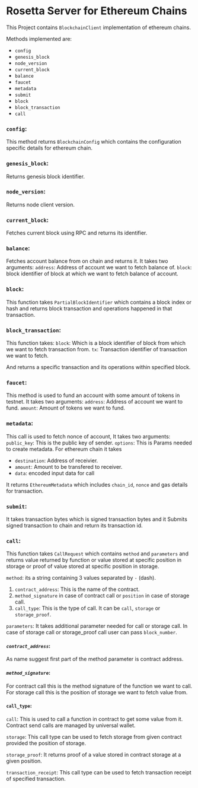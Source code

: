 # **Rosetta Server for Ethereum Chains**

This Project contains `BlockchainClient` implementation of ethereum chains.

Methods implemented are:

- `config`
- `genesis_block`
- `node_version`
- `current_block`
- `balance`
- `faucet`
- `metadata`
- `submit`
- `block`
- `block_transaction`
- `call`

### **`config`**:

This method returns `BlockchainConfig` which contains the configuration specific details for ethereum chain.

### **`genesis_block`**:

Returns genesis block identifier.

### **`node_version`**:

Returns node client version.

### **`current_block`**:

Fetches current block using RPC and returns its identifier.

### **`balance`**:

Fetches account balance from on chain and returns it. It takes two arguments:
`address`: Address of account we want to fetch balance of.
`block`: block identifier of block at which we want to fetch balance of account.

### **`block`**:

This function takes `PartialBlockIdentifier` which contains a block index or hash and returns block transaction and operations happened in that transaction.

### **`block_transaction`**:

This function takes:
`block`: Which is a block identifier of block from which we want to fetch transaction from.
`tx`: Transaction identifier of transaction we want to fetch.

And returns a specific transaction and its operations within specified block.

### **`faucet`**:

This method is used to fund an account with some amount of tokens in testnet. It takes two arguments:
`address`: Address of account we want to fund.
`amount`: Amount of tokens we want to fund.

### **`metadata`**:

This call is used to fetch nonce of account, It takes two arguments:
`public_key`: This is the public key of sender.
`options`: This is Params needed to create metadata. For ethereum chain it takes

- `destination`: Address of receivier.
- `amount`: Amount to be transfered to receiver.
- `data`: encoded input data for call

It returns `EthereumMetadata` which includes `chain_id`, `nonce` and gas details for transaction.

### **`submit`**:

It takes transaction bytes which is signed transaction bytes and it Submits signed transaction to chain and return its transaction id.

### **`call`**:

This function takes `CallRequest` which contains `method` and `parameters` and returns value returned by function or value stored at specific position in storage or proof of value stored at specific position in storage.

`method`: its a string containing 3 values separated by `-` (dash). <br/>

1. `contract_address`: This is the name of the contract. <br/>
2. `method_signature` in case of contract call or `position` in case of storage call. <br/>
3. `call_type`: This is the type of call. It can be `call`, `storage` or `storage_proof`. <br/>

`parameters`: It takes additional parameter needed for call or storage call. In case of storage call or storage_proof call user can pass `block_number`.

#### _**`contract_address`**_:

As name suggest first part of the method parameter is contract address.

#### _**`method_signature`**_:

For contract call this is the method signature of the function we want to call. For storage call this is the position of storage we want to fetch value from.

#### **`call_type`**:

`call`: This is used to call a function in contract to get some value from it. Contract send calls are managed by universal wallet.

`storage`: This call type can be used to fetch storage from given contract provided the position of storage.

`storage_proof`: It returns proof of a value stored in contract storage at a given position.

`transaction_receipt`: This call type can be used to fetch transaction receipt of specified transaction.
